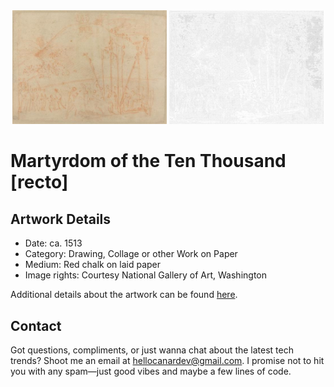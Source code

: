 <html>

<div align="center">
    <img width="49%" src="artwork.jpg" alt="artwork"/>
    <img width="49%" src="ascii_artwork.jpg" alt="artwork ASCII"/>
</div>

# Martyrdom of the Ten Thousand [recto]

## Artwork Details

- Date: ca. 1513
- Category: Drawing, Collage or other Work on Paper
- Medium: Red chalk on laid paper
- Image rights: Courtesy National Gallery of Art, Washington

Additional details about the artwork can be found [here](https://www.artsy.net/artwork/vittore-carpaccio-martyrdom-of-the-ten-thousand-recto).

## Contact

Got questions, compliments, or just wanna chat about the latest tech trends? Shoot me an email
at [hellocanardev@gmail.com](mailto:hellocanardev@gmail.com). I promise not to hit you with any spam—just good vibes and
maybe a few lines of code.

</html>
